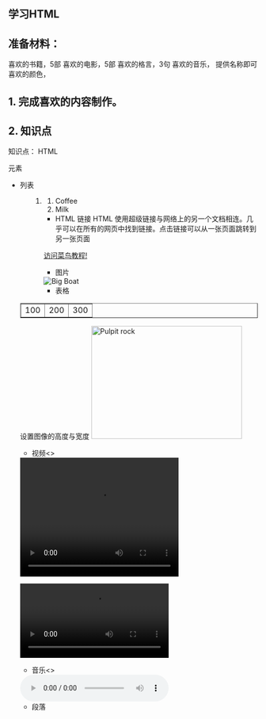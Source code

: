 ## 学习HTML

## 准备材料：

喜欢的书籍，5部
喜欢的电影，5部
喜欢的格言，3句
喜欢的音乐，
提供名称即可
喜欢的颜色，


## 1. 完成喜欢的内容制作。

  
## 2. 知识点

知识点：
HTML <div> 元素
  
- 列表 <ul><ol><li>
  
  <ol>
  <li>Coffee</li>
  <li>Milk</li>
  </ol>
  
  - HTML 链接
  HTML 使用超级链接与网络上的另一个文档相连。几乎可以在所有的网页中找到链接。点击链接可以从一张页面跳转到另一张页面
  
  <a href="https://www.runoob.com/" target="_blank" rel="noopener noreferrer">访问菜鸟教程!</a>

  
  - 图片<img>
  <img src="boat.gif" alt="Big Boat">
  
   - 表格

<table border="1">
  <tr>
    <td>100</td>
    <td>200</td>
    <td>300</td>
  </tr>
</table>
  

  设置图像的高度与宽度
  <img src="pulpit.jpg" alt="Pulpit rock" width="304" height="228">

  
  - 视频<>
  
  <video width="320" height="240" controls>
  <source src="movie.mp4" type="video/mp4">
  <source src="movie.ogg" type="video/ogg">
您的浏览器不支持Video标签。
</video>
  
  <video> 元素支持多个 <source> 元素. <source> 元素可以链接不同的视频文件。浏览器将使用第一个可识别的格式：
    
    
  - 音乐<>
  
  <audio controls>
  <source src="horse.ogg" type="audio/ogg">
  <source src="horse.mp3" type="audio/mpeg">
  您的浏览器不支持 audio 元素。
</audio>
  
  - 段落<p>
 
